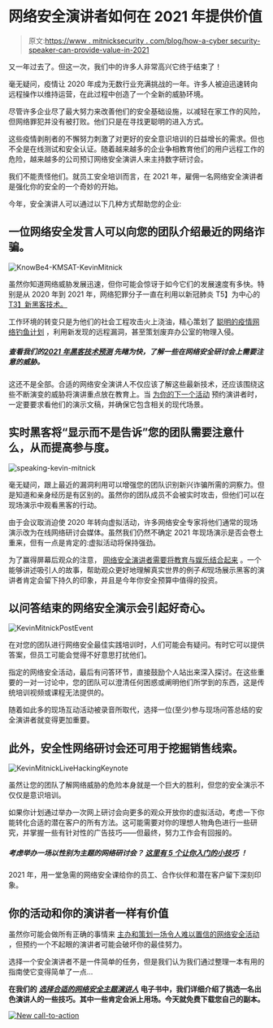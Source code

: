 # 网络安全演讲者如何在 2021 年提供价值

> 原文:[https://www . mitnicksecurity . com/blog/how-a-cyber security-speaker-can-provide-value-in-2021](https://www.mitnicksecurity.com/blog/how-a-cybersecurity-speaker-can-provide-value-in-2021)

又一年过去了。但这一次，我们中的许多人非常高兴它终于结束了！

毫无疑问，疫情让 2020 年成为无数行业充满挑战的一年。许多人被迫迅速转向远程操作以维持运营，在此过程中创造了一个全新的威胁环境。

尽管许多企业尽了最大努力来改善他们的安全基础设施，以减轻在家工作的风险，但网络罪犯并没有被打败。他们只是在寻找更聪明的进入方式。

这些疫情剥削者的不懈努力刺激了对更好的[](https://www.mitnicksecurity.com/kevin-mitnick-security-awareness-training)安全意识培训的日益增长的需求。但也不全是在线测试和安全认证。随着越来越多的企业争相教育他们的用户远程工作的危险，越来越多的公司预订网络安全演讲人来主持数字研讨会。

我们不能责怪他们。就员工安全培训而言，在 2021 年，雇佣一名网络安全演讲者是强化你的安全的一个奇妙的开始。

今年，安全演讲人可以通过以下几种方式帮助您的企业:

## 一位网络安全发言人可以向您的团队介绍最近的网络诈骗。

![KnowBe4-KMSAT-KevinMitnick](../Images/20b7fadf36b2e3ae7c9cc9c414a363eb.png)

虽然你知道网络威胁发展迅速，但你可能会惊讶于如今它们的发展速度有多快。特别是从 2020 年到 2021 年，网络犯罪分子一直在利用以新冠肺炎 T5】为中心的[T3】新黑客技术。](https://www.csoonline.com/article/3532825/6-ways-attackers-are-exploiting-the-covid-19-crisis.html)

工作环境的转变只是为他们的社会工程攻击火上浇油，精心策划了 [聪明的疫情网络钓鱼计划](https://www.mitnicksecurity.com/blog/2-ways-hackers-may-trick-you-using-covid-19-phishing-schemes) ，利用新发现的远程漏洞，甚至策划废弃办公室的物理入侵。

##### 查看我们的[*2021 年黑客技术预测*](https://www.mitnicksecurity.com/blog/hacking-technique-predictions-for-2021-the-top-threats-to-watch) 先睹为快，了解一些在网络安全研讨会上需要注意的威胁。

这还不是全部。合适的网络安全演讲人不仅应该了解这些最新技术，还应该围绕这些不断演变的威胁将演讲重点放在教育上。当 [为你的下一个活动](https://www.mitnicksecurity.com/blog/8-things-to-consider-when-booking-a-speaker-for-a-virtual-event) 预约演讲者时，一定要要求看他们的演示文稿，并确保它包含相关的现代场景。

## 实时黑客将“显示而不是告诉”您的团队需要注意什么，从而提高参与度。

![speaking-kevin-mitnick](../Images/a0fb0a27c364f3ecea8bc4d11f261b42.png)

毫无疑问，跟上最近的漏洞利用可以增强您的团队识别新兴诈骗所需的洞察力。但是知道和亲身经历是有区别的。虽然你的团队成员不会被实时攻击，但他们可以在现场演示中观看黑客的行动。

由于会议取消迫使 2020 年转向虚拟活动，许多网络安全专家将他们通常的现场演示改为在线网络研讨会媒体。虽然我们仍然不确定 2021 年现场演示是否会卷土重来，但有一点是肯定的:虚拟活动将保持强劲。

为了赢得屏幕后观众的注意， [网络安全演讲者需要将教育与娱乐结合起来](https://www.mitnicksecurity.com/blog/4-ways-to-combine-education-entertainment-at-your-next-corporate-event) 。一个能够讲述吸引人的故事，帮助观众更好地理解真实世界的例子*和*现场展示黑客的演讲者肯定会留下持久的印象，并且是今年你安全预算中值得的投资。

## 以问答结束的网络安全演示会引起好奇心。

![KevinMitnickPostEvent](../Images/f026a7b9c3b83eb8932b2a2dd4d1ca3e.png)

在对您的团队进行网络安全最佳实践培训时，人们可能会有疑问。有时它可以提供答案，但员工可能会觉得不好意思打扰他们。

指定的网络安全活动，最后有问答环节，直接鼓励个人站出来深入探讨。在这些重要的一对一讨论中，您的团队可以澄清任何困惑或阐明他们所学到的东西，这是传统培训视频或课程无法提供的。

随着如此多的现场互动活动被录音所取代，选择一位(至少)参与现场问答总结的安全演讲者就变得更加重要。

## 此外，安全性网络研讨会还可用于挖掘销售线索。

![KevinMitnickLiveHackingKeynote](../Images/b9cba0b8d6c71b12a228cb6a3e9678a8.png)

虽然让您的团队了解网络威胁的危险本身就是一个巨大的胜利，但您的安全演示不仅仅是意识培训。

如果你计划通过举办一次网上研讨会向更多的观众开放你的虚拟活动，考虑一下你能转化合适的潜在客户的所有方法。这可能需要对你的理想人物角色进行一些研究，并掌握一些有针对性的广告技巧——但最终，努力工作会有回报的。

##### 考虑举办一场以性别为主题的网络研讨会？ [这里有 5 个让你入门的小技巧](https://www.mitnicksecurity.com/blog/5-tips-for-choosing-a-cyber-security-speaker-for-a-lead-gen-webinar) ！

2021 年，用一堂急需的网络安全课给你的员工、合作伙伴和潜在客户留下深刻印象。

## 你的活动和你的演讲者一样有价值

虽然你可能会做所有正确的事情来 [主办和策划一场令人难以置信的网络安全活动](https://www.mitnicksecurity.com/blog/how-to-plan-and-host-an-incredible-virtual-event) ，但预约一个不起眼的演讲者可能会破坏你的最佳努力。

选择一个安全演讲者不是一件简单的任务，但是我们认为我们通过整理一本有用的指南使它变得简单了一点...

**在我们的** [***选择合适的网络安全主题演讲人***](https://www.mitnicksecurity.com/choosing-the-right-cyber-security-keynote-speaker) **电子书中，我们详细介绍了挑选一名出色演讲人的一些技巧。其中一些肯定会派上用场。今天就免费下载您自己的副本。**

[![New call-to-action](../Images/8b1bf6d9a8a8e82d4866664b0e0349f7.png)](https://cta-redirect.hubspot.com/cta/redirect/3875471/d8c8de20-b37d-4527-828c-90a8bfad923d)